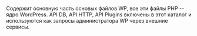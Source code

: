 Содержит основную часть основых файлов WP, все эти файлы PHP -- ядро WordPress.
API DB, API HTTP, API Plugins включены в этот каталог и используются как запросы администратора WP через внешние сервисы.